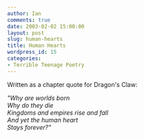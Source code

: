```yaml
---
author: Ian
comments: true
date: 2003-02-02 15:00:00
layout: post
slug: human-hearts
title: Human Hearts
wordpress_id: 15
categories:
- Terrible Teenage Poetry
---
```


Written as a chapter quote for Dragon's Claw:

*"Why are worlds born<br/>
Why do they die<br/>
Kingdoms and empires rise and fall<br/>
And yet the human heart<br/>
Stays forever?"*
